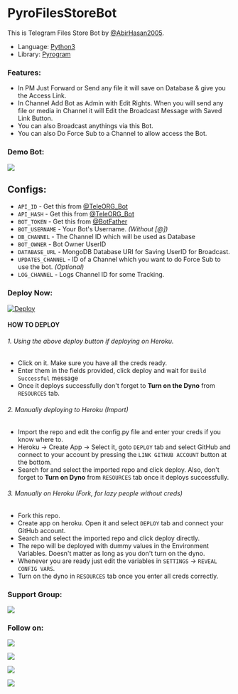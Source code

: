 # PyroFilesStoreBot
This is Telegram Files Store Bot by [@AbirHasan2005](https://github.com/AbirHasan2005).

* Language: [Python3](https://www.python.org)
* Library: [Pyrogram](https://docs.pyrogram.org)

### Features:
- In PM Just Forward or Send any file it will save on Database & give you the Access Link.
- In Channel Add Bot as Admin with Edit Rights. When you will send any file or media in Channel it will Edit the Broadcast Message with Saved Link Button.
- You can also Broadcast anythings via this Bot.
- You can also Do Force Sub to a Channel to allow access the Bot.

### Demo Bot:
<a href="https://t.me/SuperFilesStoreBot"><img src="https://img.shields.io/badge/Demo-Telegram%20Bot-blue.svg?logo=telegram"></a>

## Configs:
* `API_ID` - Get this from [@TeleORG_Bot](https://t.me/TeleORG_Bot)
* `API_HASH` - Get this from [@TeleORG_Bot](https://t.me/TeleORG_Bot)
* `BOT_TOKEN` - Get this from [@BotFather](https://t.me/BotFather)
* `BOT_USERNAME` - Your Bot's Username. *(Without [@])*
* `DB_CHANNEL` - The Channel ID which will be used as Database
* `BOT_OWNER` - Bot Owner UserID
* `DATABASE_URL` - MongoDB Database URI for Saving UserID for Broadcast.
* `UPDATES_CHANNEL` - ID of a Channel which you want to do Force Sub to use the bot. *(Optional)*
* `LOG_CHANNEL` - Logs Channel ID for some Tracking.

### Deploy Now:
[![Deploy](https://www.herokucdn.com/deploy/button.svg)](https://heroku.com/deploy?template=https://github.com/AbirHasan2005/PyroFilesStoreBot)

#### HOW TO DEPLOY
###### 1. Using the above deploy button if deploying on Heroku.
 - Click on it. Make sure you have all the creds ready.
 - Enter them in the fields provided, click deploy and wait for `Build Successful` message
 - Once it deploys successfully don't forget to **Turn on the Dyno** from `RESOURCES` tab.
 
###### 2. Manually deploying to Heroku (Import)
 - Import the repo and edit the config.py file and enter your creds if you know where to.
 - Heroku -> Create App -> Select it, goto `DEPLOY` tab and select GitHub and connect to your account by pressing the `LINK GITHUB ACCOUNT` button at the bottom.
 - Search for and select the imported repo and click deploy. Also, don't forget to **Turn on Dyno** from `RESOURCES` tab once it deploys successfully.

###### 3. Manually on Heroku (Fork, for lazy people without creds)
 - Fork this repo.
 - Create app on heroku. Open it and select `DEPLOY` tab and connect your GitHub account.
 - Search and select the imported repo and click deploy directly.
 - The repo will be deployed with dummy values in the Environment Variables. Doesn't matter as long as you don't turn on the dyno.
 - Whenever you are ready just edit the variables in `SETTINGS` -> `REVEAL CONFIG VARS`.
 - Turn on the dyno in `RESOURCES` tab once you enter all creds correctly.


### Support Group:
<a href="https://t.me/linux_repo"><img src="https://img.shields.io/badge/Telegram-Join%20Telegram%20Group-blue.svg?logo=telegram"></a>

### Follow on:
<p align="left">
<a href="https://github.com/AbirHasan2005"><img src="https://img.shields.io/badge/GitHub-Follow%20on%20GitHub-inactive.svg?logo=github"></a>
</p>
<p align="left">
<a href="https://twitter.com/AbirHasan2005"><img src="https://img.shields.io/badge/Twitter-Follow%20on%20Twitter-informational.svg?logo=twitter"></a>
</p>
<p align="left">
<a href="https://facebook.com/AbirHasan2005"><img src="https://img.shields.io/badge/Facebook-Follow%20on%20Facebook-blue.svg?logo=facebook"></a>
</p>
<p align="left">
<a href="https://instagram.com/AbirHasan2005"><img src="https://img.shields.io/badge/Instagram-Follow%20on%20Instagram-important.svg?logo=instagram"></a>
</p>
